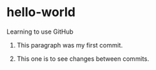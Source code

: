 # hello-world
Learning to use GitHub

1. This paragraph was my first commit.

2. This one is to see changes between commits.
